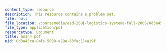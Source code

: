 ```yaml
---
content_type: resource
description: This resource contains a problem set.
file: null
file_location: /coursemedia/esd-260j-logistics-systems-fall-2006/0d3a45ca84fe5098a29a63fac154a19f_assn4.pdf
file_type: application/pdf
resourcetype: Document
title: assn4.pdf
uid: 0d3a45ca-84fe-5098-a29a-63fac154a19f
---
```

